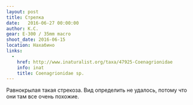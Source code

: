 ```yaml
---
layout: post
title: Стрелка
date:   2016-06-27 00:00:00
author: К.С.
gear: E-300 / 35mm macro
shoot_date: 2016-06-15
location: Нахабино
links:
  -
    href: http://www.inaturalist.org/taxa/47925-Coenagrionidae
    info: inat
    title: Coenagrionidae sp.
---
```


Равнокрылая такая стрекоза. Вид определить не удалось, потому что они там все очень похожие.
